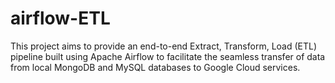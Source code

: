 # airflow-ETL
This project aims to provide an end-to-end Extract, Transform, Load (ETL) pipeline built using Apache Airflow to facilitate the seamless transfer of data from local MongoDB and MySQL databases to Google Cloud services.
